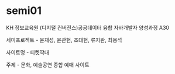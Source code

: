 # semi01
KH 정보교육원 (디지털 컨버전스)공공데이터 융합 자바개발자 양성과정 A30

세미프로젝트 - 윤재성, 윤관현, 조대현, 류지완, 최용석

사이트명 - 티켓딱대

주제 - 문화, 예술공연 종합 예매 사이트
